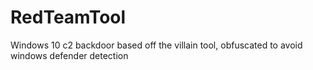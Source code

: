 # RedTeamTool
Windows 10 c2 backdoor based off the villain tool, obfuscated to avoid windows defender detection
